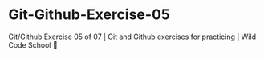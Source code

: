 # Git-Github-Exercise-05
Git/Github Exercise 05 of 07 | Git and Github exercises for practicing | Wild Code School 🦁
